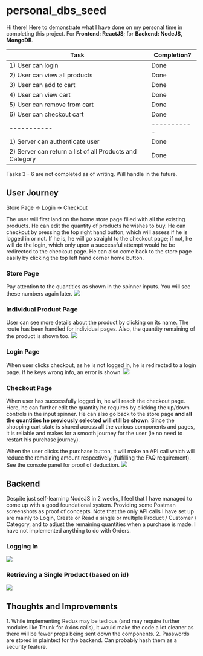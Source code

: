 # personal_dbs_seed

Hi there! Here to demonstrate what I have done on my personal time in completing this project. For <strong>Frontend: ReactJS</strong>; for <strong>Backend: NodeJS, MongoDB</strong>.

| Task      |  Completion?|
| ----------- | ----------- |
| 1) User can login      | Done       |
| 2) User can view all products   | Done        |
| 3) User can add to cart   | Done        |
| 4) User can view cart   | Done        |
| 5) User can remove from cart   | Done        |
| 6) User can checkout cart   | Done        |
| ----------- | ----------- |
| 1) Server can authenticate user      | Done       |
| 2) Server can return a list of all Products and Category  | Done        |

Tasks 3 - 6 are not completed as of writing. Will handle in the future.

<h2>User Journey</h2>

Store Page -> Login -> Checkout

The user will first land on the home store page filled with all the existing products. He can edit the quantity of products he wishes to buy. He can checkout by pressing the top right hand button, which will assess if he is logged in or not. If he is, he will go straight to the checkout page; if not, he will do the login, which only upon a successful attempt would he be redirected to the checkout page. He can also come back to the store page easily by clicking the top left hand corner home button.

<h3>Store Page</h3>
Pay attention to the quantities as shown in the spinner inputs. You will see these numbers again later.
<img src='https://user-images.githubusercontent.com/43426532/135535412-73e2d7ba-1900-4c5c-a0c2-11af8b711380.png' />

<h3>Individual Product Page</h3>
User can see more details about the product by clicking on its name. The route has been handled for individual pages. Also, the quantity remaining of the product is shown too.
<img src='https://user-images.githubusercontent.com/43426532/135535580-58912c97-f494-4871-992c-c4846fec100f.png' />

<h3>Login Page</h3>
When user clicks checkout, as he is not logged in, he is redirected to a login page. If he keys wrong info, an error is shown. 
<img src='https://user-images.githubusercontent.com/43426532/135535715-5b59bdd8-abc0-45dc-ab60-aec5fd77ec31.png' />

<h3>Checkout Page</h3>
When user has successfully logged in, he will reach the checkout page. Here, he can further edit the quantity he requires by clicking the up/down controls in the input spinner. He can also go back to the store page <strong>and all the quantities he previously selected will still be shown</strong>. Since the shopping cart state is shared across all the various components and pages, it is reliable and makes for a smooth journey for the user (ie no need to restart his purchase journey).

When the user clicks the purchase button, it will make an API call which will reduce the remaining amount respectively (fulfilling the FAQ requirement). See the console panel for proof of deduction.
<img src='https://user-images.githubusercontent.com/43426532/135536398-b5407a33-7adf-46cd-925c-c9f7ba74c91f.png' />

<h2>Backend</h2>

Despite just self-learning NodeJS in 2 weeks, I feel that I have managed to come up with a good foundational system. Providing some Postman screenshots as proof of concepts. Note that the only API calls I have set up are mainly to Login, Create or Read a single or multiple Product / Customer / Category, and to adjust the remaining quantities when a purchase is made. I have not implemented anything to do with Orders.

<h3>Logging In</h3>
<img src='https://user-images.githubusercontent.com/43426532/135537117-445d7bab-e70f-4739-ad6e-eb600785a707.png' />

<h3>Retrieving a Single Product (based on id)</h3>
<img src='https://user-images.githubusercontent.com/43426532/135537441-755c8a6a-a0f2-41c7-a495-7dffbcd17991.png' />

<h2>Thoughts and Improvements</h2>
1. While implementing Redux may be tedious (and may require further modules like Thunk for Axios calls), it would make the code a lot cleaner as there will be fewer props being sent down the components.
2. Passwords are stored in plaintext for the backend. Can probably hash them as a security feature.
